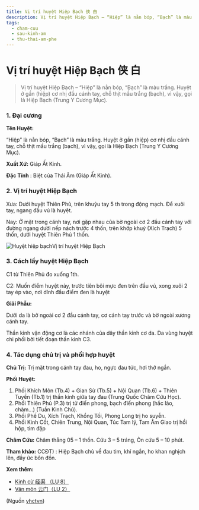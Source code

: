 ```yaml
---
title: Vị trí huyệt Hiệp Bạch 侠 白
description: Vị trí huyệt Hiệp Bạch – “Hiệp” là nằn bóp, “Bạch” là màu trắng. Huyệt ở gần (hiệp) cơ nhị đầu cánh tay, chỗ thịt mầu trắng (bạch), vì vậy, gọi là Hiệp Bạch (Trung Y Cương Mục).
tags:
  - cham-cuu
  - sau-kinh-am
  - thu-thai-am-phe
---
```


# Vị trí huyệt Hiệp Bạch 侠 白 

> Vị trí huyệt Hiệp Bạch – “Hiệp” là nằn bóp, “Bạch” là màu trắng. Huyệt ở gần (hiệp) cơ nhị đầu cánh tay, chỗ thịt mầu trắng (bạch), vì vậy, gọi là Hiệp Bạch (Trung Y Cương Mục).

### **1. Đại cương**

**Tên Huyệt:**

“Hiệp” là nằn bóp, “Bạch” là màu trắng. Huyệt ở gần (hiệp) cơ nhị đầu cánh tay, chỗ thịt mầu trắng (bạch), vì vậy, gọi là Hiệp Bạch (Trung Y Cương Mục).

**Xuất Xứ:** Giáp Ất Kinh.

**Đặc Tính** : Biệt của Thái Âm (Giáp Ất Kinh).

### **2. Vị trí huyệt Hiệp Bạch**

Xưa: Dưới huyệt Thiên Phủ, trên khuỷu tay 5 th trong động mạch. Để xuôi tay, ngang đầu vú là huyệt.

Nay: Ở mặt trong cánh tay, nơi gặp nhau của bờ ngoài cơ 2 đầu cánh tay với đường ngang dưới nếp nách trước 4 thốn, trên khớp khuỷ (Xích Trạch) 5 thốn, dưới huyệt Thiên Phủ 1 thốn.

![Huyệt hiệp bạch](/imgs/yhctvn/Huyet-hiep-bach-300x169.jpg)Vị trí huyệt Hiệp Bạch

### **3. Cách lấy huyệt Hiệp Bạch**

C1 từ Thiên Phủ đo xuống 1th.

C2: Muốn điểm huyệt này, trước tiên bôi mực đen trên đầu vú, xong xuôi 2 tay ép vào, nơi dính đầu điểm đen là huyệt

**Giải Phẫu:**

Dưới da là bờ ngoài cơ 2 đầu cánh tay, cơ cánh tay trước và bờ ngoài xương cánh tay.

Thần kinh vận động cơ là các nhánh của dây thần kinh cơ da. Da vùng huyệt chi phối bởi tiết đoạn thần kinh C3.

### **4.** **Tác dụng chủ trị và phối hợp huyệt**

**Chủ Trị:** Trị mặt trong cánh tay đau, ho, ngực đau tức, hơi thở ngắn.

**Phối Huyệt:**

1. Phối Khích Môn (Tb.4) + Gian Sử (Tb.5) + Nội Quan (Tb.6) + Thiên Tuyền (Tb.1) trị thần kinh giữa tay đau (Trung Quốc Châm Cứu Học).
2. Phối Thiên Phủ (P.3) trị tử điến phong, bạch điến phong (hắc lào, chàm…) (Tuần Kinh Chú).
3. Phối Phế Du, Xích Trạch, Khổng Tối, Phong Long trị ho suyễn.
4. Phối Kinh Cốt, Chiên Trung, Nội Quan, Túc Tam lý, Tam Âm Giao trị hồi hộp, tim đập

**Châm Cứu:** Châm thẳng 05 – 1 thốn. Cứu 3 – 5 tráng, Ôn cứu 5 – 10 phút.

**Tham khảo:** CCĐT) : Hiệp Bạch chủ về đau tim, khí ngắn, ho khan nghịch lên, đầy ức bôn đồn.

**Xem thêm:**

* [Kinh cừ 经渠 （LU 8）](/yhctvn/huyet-kinh-cu-%e7%bb%8f%e6%b8%a0/)
* [Vân môn 云门（LU 2）](/yhctvn/huyet-van-mon-%e4%ba%91%e9%97%a8/)

(Nguồn <a href="https://yhctvn.com/huyet-hiep-bach-侠-白/" target="_blank">yhctvn</a>)
